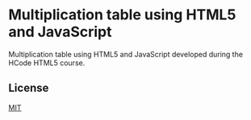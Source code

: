 # Multiplication table using HTML5 and JavaScript

Multiplication table using HTML5 and JavaScript developed during the HCode HTML5 course.

## License
[MIT](https://choosealicense.com/licenses/mit/)